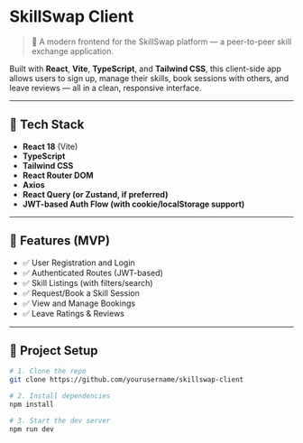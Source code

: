 # SkillSwap Client

> 🎨 A modern frontend for the SkillSwap platform — a peer-to-peer skill exchange application.

Built with **React**, **Vite**, **TypeScript**, and **Tailwind CSS**, this client-side app allows users to sign up, manage their skills, book sessions with others, and leave reviews — all in a clean, responsive interface.

---

## 🚀 Tech Stack

- **React 18** (Vite)
- **TypeScript**
- **Tailwind CSS**
- **React Router DOM**
- **Axios**
- **React Query (or Zustand, if preferred)**
- **JWT-based Auth Flow (with cookie/localStorage support)**

---

## 🧩 Features (MVP)

- ✅ User Registration and Login
- ✅ Authenticated Routes (JWT-based)
- ✅ Skill Listings (with filters/search)
- ✅ Request/Book a Skill Session
- ✅ View and Manage Bookings
- ✅ Leave Ratings & Reviews

---

## 🔧 Project Setup

```bash
# 1. Clone the repo
git clone https://github.com/yourusername/skillswap-client

# 2. Install dependencies
npm install

# 3. Start the dev server
npm run dev
